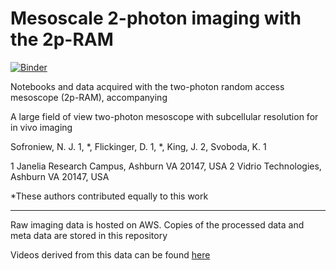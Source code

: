 # Mesoscale 2-photon imaging with the 2p-RAM

[![Binder](http://mybinder.org/badge.svg)](http://mybinder.org/repo/sofroniewn/2pRAM-paper)

Notebooks and data acquired with the two-photon random access mesoscope (2p-RAM), accompanying

A large field of view two-photon mesoscope with subcellular resolution for in vivo imaging 

Sofroniew, N. J. 1, *, Flickinger, D. 1, *, King, J. 2, Svoboda, K. 1

1 Janelia Research Campus, Ashburn VA 20147, USA
2 Vidrio Technologies, Ashburn VA 20147, USA

*These authors contributed equally to this work

---------------------------------------------------------------------------------------------------------------------------------------------------------------------------------------------------

Raw imaging data is hosted on AWS. Copies of the processed data and meta data are stored in this repository

Videos derived from this data can be found [here](https://www.youtube.com/watch?v=LSYXueH1pzU&list=PLDOd6H-eiYAQ3rmK5HtiMNi-C2s3QsTTK)
